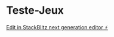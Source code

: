 # Teste-Jeux

[Edit in StackBlitz next generation editor ⚡️](https://stackblitz.com/~/github.com/Voltarex68/Teste-Jeux)